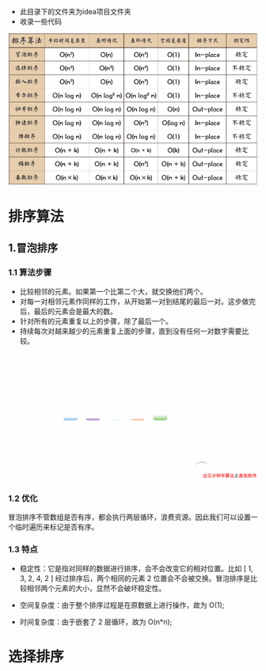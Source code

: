 - 此目录下的文件夹为idea项目文件夹
- 收录一些代码

![复杂度](img/1.png)

# 排序算法
## 1.冒泡排序
### 1.1 算法步骤
- 比较相邻的元素。如果第一个比第二个大，就交换他们两个。
- 对每一对相邻元素作同样的工作，从开始第一对到结尾的最后一对。这步做完后，最后的元素会是最大的数。
- 针对所有的元素重复以上的步骤，除了最后一个。
- 持续每次对越来越少的元素重复上面的步骤，直到没有任何一对数字需要比较。
![具体过程](img/1gif.gif)

### 1.2 优化
冒泡排序不管数组是否有序，都会执行两层循环，浪费资源。因此我们可以设置一个临时遍历来标记是否有序。
### 1.3 特点
- 稳定性：它是指对同样的数据进行排序，会不会改变它的相对位置。比如 [ 1, 3, 2, 4, 2 ] 经过排序后，两个相同的元素 2 位置会不会被交换。冒泡排序是比较相邻两个元素的大小，显然不会破坏稳定性。

- 空间复杂度：由于整个排序过程是在原数据上进行操作，故为 O(1);

- 时间复杂度：由于嵌套了 2 层循环，故为 O(n*n);
# 选择排序

